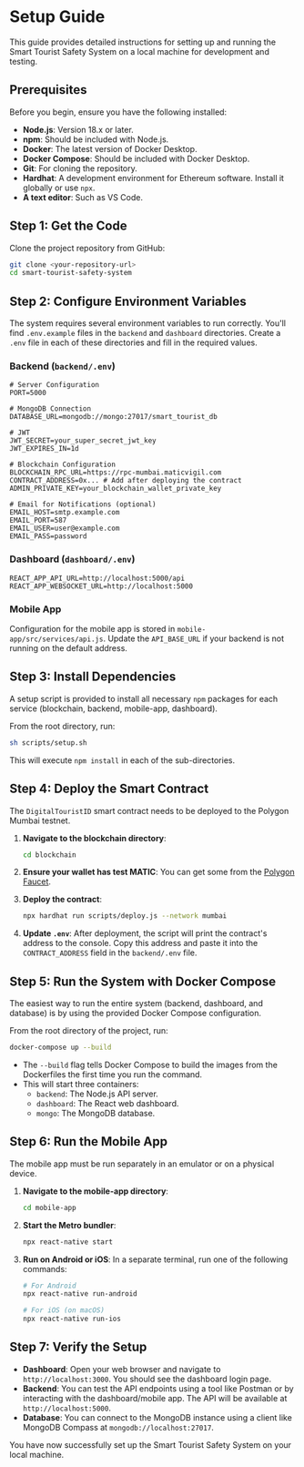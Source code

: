# Setup Guide

This guide provides detailed instructions for setting up and running the Smart Tourist Safety System on a local machine for development and testing.

## Prerequisites

Before you begin, ensure you have the following installed:
- **Node.js**: Version 18.x or later.
- **npm**: Should be included with Node.js.
- **Docker**: The latest version of Docker Desktop.
- **Docker Compose**: Should be included with Docker Desktop.
- **Git**: For cloning the repository.
- **Hardhat**: A development environment for Ethereum software. Install it globally or use `npx`.
- **A text editor**: Such as VS Code.

## Step 1: Get the Code

Clone the project repository from GitHub:
```bash
git clone <your-repository-url>
cd smart-tourist-safety-system
```

## Step 2: Configure Environment Variables

The system requires several environment variables to run correctly. You'll find `.env.example` files in the `backend` and `dashboard` directories. Create a `.env` file in each of these directories and fill in the required values.

### Backend (`backend/.env`)
```env
# Server Configuration
PORT=5000

# MongoDB Connection
DATABASE_URL=mongodb://mongo:27017/smart_tourist_db

# JWT
JWT_SECRET=your_super_secret_jwt_key
JWT_EXPIRES_IN=1d

# Blockchain Configuration
BLOCKCHAIN_RPC_URL=https://rpc-mumbai.maticvigil.com
CONTRACT_ADDRESS=0x... # Add after deploying the contract
ADMIN_PRIVATE_KEY=your_blockchain_wallet_private_key

# Email for Notifications (optional)
EMAIL_HOST=smtp.example.com
EMAIL_PORT=587
EMAIL_USER=user@example.com
EMAIL_PASS=password
```

### Dashboard (`dashboard/.env`)
```env
REACT_APP_API_URL=http://localhost:5000/api
REACT_APP_WEBSOCKET_URL=http://localhost:5000
```

### Mobile App
Configuration for the mobile app is stored in `mobile-app/src/services/api.js`. Update the `API_BASE_URL` if your backend is not running on the default address.

## Step 3: Install Dependencies

A setup script is provided to install all necessary `npm` packages for each service (blockchain, backend, mobile-app, dashboard).

From the root directory, run:
```bash
sh scripts/setup.sh
```
This will execute `npm install` in each of the sub-directories.

## Step 4: Deploy the Smart Contract

The `DigitalTouristID` smart contract needs to be deployed to the Polygon Mumbai testnet.

1. **Navigate to the blockchain directory**:
   ```bash
   cd blockchain
   ```

2. **Ensure your wallet has test MATIC**:
   You can get some from the [Polygon Faucet](https://faucet.polygon.technology/).

3. **Deploy the contract**:
   ```bash
   npx hardhat run scripts/deploy.js --network mumbai
   ```

4. **Update `.env`**:
   After deployment, the script will print the contract's address to the console. Copy this address and paste it into the `CONTRACT_ADDRESS` field in the `backend/.env` file.

## Step 5: Run the System with Docker Compose

The easiest way to run the entire system (backend, dashboard, and database) is by using the provided Docker Compose configuration.

From the root directory of the project, run:
```bash
docker-compose up --build
```
- The `--build` flag tells Docker Compose to build the images from the Dockerfiles the first time you run the command.
- This will start three containers:
    - `backend`: The Node.js API server.
    - `dashboard`: The React web dashboard.
    - `mongo`: The MongoDB database.

## Step 6: Run the Mobile App

The mobile app must be run separately in an emulator or on a physical device.

1. **Navigate to the mobile-app directory**:
   ```bash
   cd mobile-app
   ```

2. **Start the Metro bundler**:
   ```bash
   npx react-native start
   ```

3. **Run on Android or iOS**:
   In a separate terminal, run one of the following commands:
   ```bash
   # For Android
   npx react-native run-android

   # For iOS (on macOS)
   npx react-native run-ios
   ```

## Step 7: Verify the Setup

- **Dashboard**: Open your web browser and navigate to `http://localhost:3000`. You should see the dashboard login page.
- **Backend**: You can test the API endpoints using a tool like Postman or by interacting with the dashboard/mobile app. The API will be available at `http://localhost:5000`.
- **Database**: You can connect to the MongoDB instance using a client like MongoDB Compass at `mongodb://localhost:27017`.

You have now successfully set up the Smart Tourist Safety System on your local machine.
